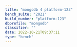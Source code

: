 ```yaml
---
title: "mongodb 4 platform-123"
bench_suite: "2021"
build_number: "platform-123"
dbprofile: "mongodb"
classifier: ""
date: 2022-10-21T09:37:11
type: "bench"
---
```

